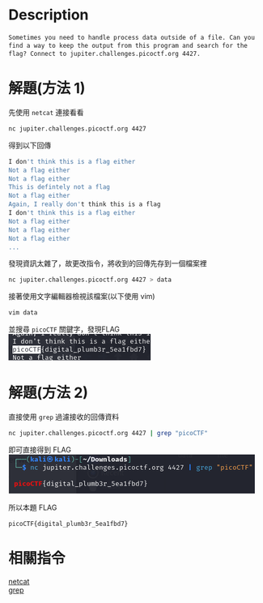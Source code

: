 # Description
```text
Sometimes you need to handle process data outside of a file. Can you find a way to keep the output from this program and search for the flag? Connect to jupiter.challenges.picoctf.org 4427.
```
# 解題(方法 1)
先使用 `netcat` 連接看看  
```bash
nc jupiter.challenges.picoctf.org 4427
```
得到以下回傳  
```bash
I don't think this is a flag either
Not a flag either
Not a flag either
This is defintely not a flag
Not a flag either
Again, I really don't think this is a flag
I don't think this is a flag either
Not a flag either
Not a flag either
Not a flag either
...
```
發現資訊太雜了，故更改指令，將收到的回傳先存到一個檔案裡  
```bash
nc jupiter.challenges.picoctf.org 4427 > data
```
接著使用文字編輯器檢視該檔案(以下使用 vim)
```bash
vim data
```
並搜尋 `picoCTF` 關鍵字，發現FLAG  
![flag](../assets/plumbing__1.png)

# 解題(方法 2)
直接使用 `grep` 過濾接收的回傳資料  
```bash
nc jupiter.challenges.picoctf.org 4427 | grep "picoCTF"
```
即可直接得到 FLAG  
![flag](../assets/plumbing__2.png)

<!-- flag -->
所以本題 FLAG 
```text
picoCTF{digital_plumb3r_5ea1fbd7}
```

# 相關指令 
[netcat](../Info/netcat.md)  
[grep](../Info/grep.md)  